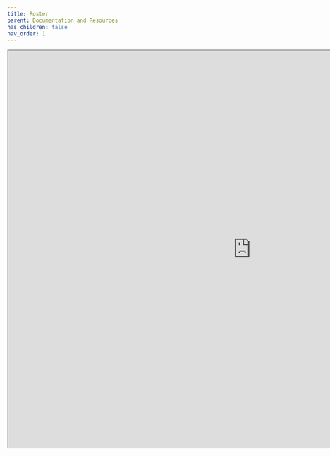 ```yaml
---
title: Roster
parent: Documentation and Resources
has_children: false
nav_order: 1
---
```


<iframe height="900" width="1100" src="https://docs.google.com/spreadsheets/d/e/2PACX-1vTBSUZce6ukTPQ3GNbdQw-_oXacOrVwCYbJvrBkckjyLW53WYtNS1FuM5Sq4qK20dEc9MF0n8ndF7kN/pubhtml?widget=true&amp;headers=false"></iframe>
